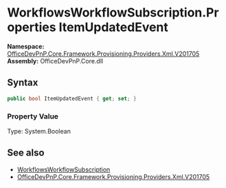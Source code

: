 # WorkflowsWorkflowSubscription.Properties ItemUpdatedEvent
  

**Namespace:** [OfficeDevPnP.Core.Framework.Provisioning.Providers.Xml.V201705](OfficeDevPnP.Core.Framework.Provisioning.Providers.Xml.V201705.md)  
**Assembly:** OfficeDevPnP.Core.dll  
## Syntax
```C#
public bool ItemUpdatedEvent { get; set; }
```

### Property Value
Type: System.Boolean  

## See also
- [WorkflowsWorkflowSubscription](OfficeDevPnP.Core.Framework.Provisioning.Providers.Xml.V201705.WorkflowsWorkflowSubscription.md) 
- [OfficeDevPnP.Core.Framework.Provisioning.Providers.Xml.V201705](OfficeDevPnP.Core.Framework.Provisioning.Providers.Xml.V201705.md) 
